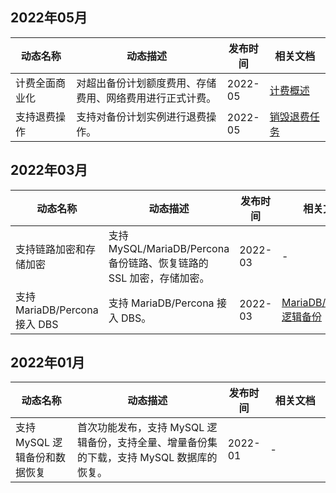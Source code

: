 ## 2022年05月

<table>
<tr><th width=20%>动态名称</th><th width=50%>动态描述</th><th width=10%>发布时间</th><th width=20%>相关文档</th></tr>
<tbody>
<tr>
<td>计费全面商业化</td>
<td> 对超出备份计划额度费用、存储费用、网络费用进行正式计费。</li></td>
<td>2022-05</td>
<td><a href="https://cloud.tencent.com/document/product/1513/64028">计费概述</a></td></tr>
 <tr>
<td>支持退费操作</td>
<td> 支持对备份计划实例进行退费操作。</td>
<td>2022-05</td>
<td><a href="https://cloud.tencent.com/document/product/1513/73938">销毁退费任务</a></td></tr>
</tbody></table>

## 2022年03月

<table>
<tr><th width=20%>动态名称</th><th width=50%>动态描述</th><th width=10%>发布时间</th><th width=20%>相关文档</th></tr>
<tbody>
<tr>
<td>支持链路加密和存储加密</td>
<td>支持 MySQL/MariaDB/Percona 备份链路、恢复链路的 SSL 加密，存储加密。</li></td>
<td>2022-03</td>
<td>-</td></tr>
 <tr>
<td>支持 MariaDB/Percona 接入 DBS</td>
<td>支持 MariaDB/Percona 接入 DBS。</td>
<td>2022-03</td>
<td><a href="https://cloud.tencent.com/document/product/1513/70205">MariaDB/Percona 逻辑备份</a></td></tr>
</tbody></table>

## 2022年01月

<table>
<tr><th width=20%>动态名称</th><th width=50%>动态描述</th><th width=10%>发布时间</th><th width=20%>相关文档</th></tr>
<tbody>
<tr>
<td>支持 MySQL 逻辑备份和数据恢复</td>
<td>首次功能发布，支持 MySQL 逻辑备份，支持全量、增量备份集的下载，支持 MySQL 数据库的恢复。</td>
<td>2022-01</td>
<td>-</td></tr>
</tbody></table>

